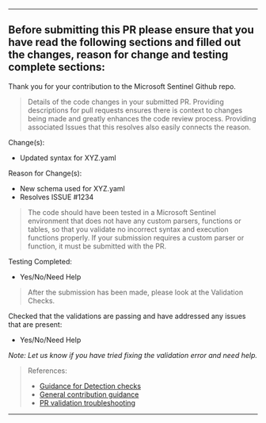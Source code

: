 -----------------------------------------------------------------------------------------------------------
## Before submitting this PR please ensure that you have read the following sections and filled out the changes, reason for change and testing complete sections:

Thank you for your contribution to the Microsoft Sentinel Github repo.

> Details of the code changes in your submitted PR.  Providing descriptions for pull requests ensures there is context to changes being made and greatly enhances the code review process.  Providing associated Issues that this resolves also easily connects the reason.
   
   Change(s):
   - Updated syntax for XYZ.yaml

   Reason for Change(s):
   - New schema used for XYZ.yaml
   - Resolves ISSUE #1234

> The code should have been tested in a Microsoft Sentinel environment that does not have any custom parsers, functions or tables, so that you validate no incorrect syntax and execution functions properly.  If your submission requires a custom parser or function, it must be submitted with the PR.

   Testing Completed:
   - Yes/No/Need Help

> After the submission has been made, please look at the Validation Checks.

   Checked that the validations are passing and have addressed any issues that are present:
   - Yes/No/Need Help
   
   _Note: Let us know if you have tried fixing the validation error and need help._

> References: 
> - [Guidance for Detection checks](https://github.com/Azure/Azure-Sentinel#pull-request-detection-template-structure-validation-check)
> - [General contribution guidance](https://github.com/Azure/Azure-Sentinel/wiki#what-can-you-contribute-and-how-can-you-create-contributions)
> - [PR validation troubleshooting](https://github.com/Azure/Azure-Sentinel#pull-request)


-----------------------------------------------------------------------------------------------------------
